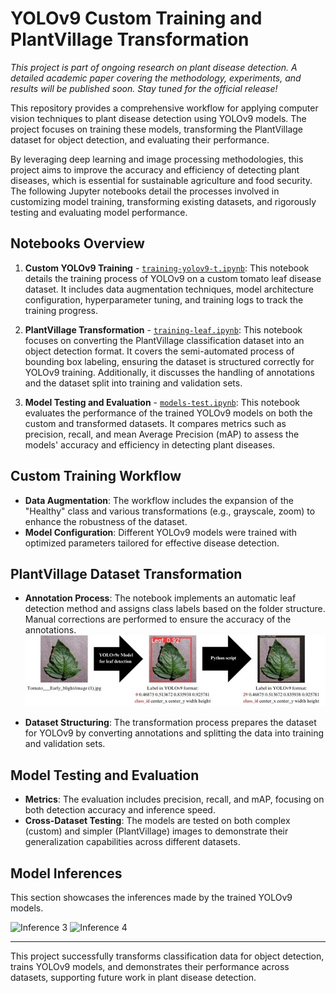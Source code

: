 # YOLOv9 Custom Training and PlantVillage Transformation

*This project is part of ongoing research on plant disease detection. A detailed academic paper covering the methodology, experiments, and results will be published soon. Stay tuned for the official release!*

This repository provides a comprehensive workflow for applying computer vision techniques to plant disease detection using YOLOv9 models. The project focuses on training these models, transforming the PlantVillage dataset for object detection, and evaluating their performance.

By leveraging deep learning and image processing methodologies, this project aims to improve the accuracy and efficiency of detecting plant diseases, which is essential for sustainable agriculture and food security. The following Jupyter notebooks detail the processes involved in customizing model training, transforming existing datasets, and rigorously testing and evaluating model performance.

## Notebooks Overview

1. **Custom YOLOv9 Training** - [`training-yolov9-t.ipynb`](training-yolov9-t.ipynb): This notebook details the training process of YOLOv9 on a custom tomato leaf disease dataset. It includes data augmentation techniques, model architecture configuration, hyperparameter tuning, and training logs to track the training progress.

2. **PlantVillage Transformation** - [`training-leaf.ipynb`](training-leaf.ipynb): This notebook focuses on converting the PlantVillage classification dataset into an object detection format. It covers the semi-automated process of bounding box labeling, ensuring the dataset is structured correctly for YOLOv9 training. Additionally, it discusses the handling of annotations and the dataset split into training and validation sets.

3. **Model Testing and Evaluation** - [`models-test.ipynb`](models-test.ipynb): This notebook evaluates the performance of the trained YOLOv9 models on both the custom and transformed datasets. It compares metrics such as precision, recall, and mean Average Precision (mAP) to assess the models' accuracy and efficiency in detecting plant diseases.

## Custom Training Workflow

- **Data Augmentation**: The workflow includes the expansion of the "Healthy" class and various transformations (e.g., grayscale, zoom) to enhance the robustness of the dataset.
- **Model Configuration**: Different YOLOv9 models were trained with optimized parameters tailored for effective disease detection.

## PlantVillage Dataset Transformation

- **Annotation Process**: The notebook implements an automatic leaf detection method and assigns class labels based on the folder structure. Manual corrections are performed to ensure the accuracy of the annotations.
  <img src="images/Figure 2.jpg" alt="Annotation process" width="600">

- **Dataset Structuring**: The transformation process prepares the dataset for YOLOv9 by converting annotations and splitting the data into training and validation sets.

## Model Testing and Evaluation

- **Metrics**: The evaluation includes precision, recall, and mAP, focusing on both detection accuracy and inference speed.
- **Cross-Dataset Testing**: The models are tested on both complex (custom) and simpler (PlantVillage) images to demonstrate their generalization capabilities across different datasets.

## Model Inferences

This section showcases the inferences made by the trained YOLOv9 models. 

  <img src="images/Figure3.jpg" alt="Inference 3" width="600">
  <img src="images/Figure4.jpg" alt="Inference 4" width="600">

---

This project successfully transforms classification data for object detection, trains YOLOv9 models, and demonstrates their performance across datasets, supporting future work in plant disease detection.
